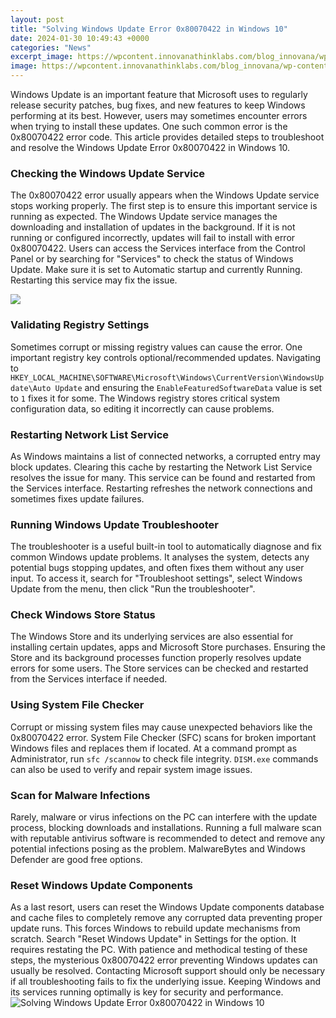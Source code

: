 ```yaml
---
layout: post
title: "Solving Windows Update Error 0x80070422 in Windows 10"
date: 2024-01-30 10:49:43 +0000
categories: "News"
excerpt_image: https://wpcontent.innovanathinklabs.com/blog_innovana/wp-content/uploads/2020/06/26162654/solvedwindows-10-update-error-0x80070422-1.jpg
image: https://wpcontent.innovanathinklabs.com/blog_innovana/wp-content/uploads/2020/06/26162654/solvedwindows-10-update-error-0x80070422-1.jpg
---
```


Windows Update is an important feature that Microsoft uses to regularly release security patches, bug fixes, and new features to keep Windows performing at its best. However, users may sometimes encounter errors when trying to install these updates. One such common error is the 0x80070422 error code. This article provides detailed steps to troubleshoot and resolve the Windows Update Error 0x80070422 in Windows 10.
### Checking the Windows Update Service
The 0x80070422 error usually appears when the Windows Update service stops working properly. The first step is to ensure this important service is running as expected. 
The Windows Update service manages the downloading and installation of updates in the background. If it is not running or configured incorrectly, updates will fail to install with error 0x80070422. Users can access the Services interface from the Control Panel or by searching for "Services" to check the status of Windows Update. Make sure it is set to Automatic startup and currently Running. Restarting this service may fix the issue.

![](https://i.ytimg.com/vi/4RD2rzo-Ehs/maxresdefault.jpg)
### Validating Registry Settings  
Sometimes corrupt or missing registry values can cause the error. One important registry key controls optional/recommended updates. Navigating to `HKEY_LOCAL_MACHINE\SOFTWARE\Microsoft\Windows\CurrentVersion\WindowsUpdate\Auto Update` and ensuring the `EnableFeaturedSoftwareData` value is set to `1` fixes it for some. The Windows registry stores critical system configuration data, so editing it incorrectly can cause problems.  
### Restarting Network List Service
As Windows maintains a list of connected networks, a corrupted entry may block updates. Clearing this cache by restarting the Network List Service resolves the issue for many. This service can be found and restarted from the Services interface. Restarting refreshes the network connections and sometimes fixes update failures.
### Running Windows Update Troubleshooter  
The troubleshooter is a useful built-in tool to automatically diagnose and fix common Windows update problems. It analyses the system, detects any potential bugs stopping updates, and often fixes them without any user input. To access it, search for "Troubleshoot settings", select Windows Update from the menu, then click "Run the troubleshooter".  
### Check Windows Store Status
The Windows Store and its underlying services are also essential for installing certain updates, apps and Microsoft Store purchases. Ensuring the Store and its background processes function properly resolves update errors for some users. The Store services can be checked and restarted from the Services interface if needed.
### Using System File Checker
Corrupt or missing system files may cause unexpected behaviors like the 0x80070422 error. System File Checker (SFC) scans for broken important Windows files and replaces them if located. At a command prompt as Administrator, run `sfc /scannow` to check file integrity. `DISM.exe` commands can also be used to verify and repair system image issues.  
### Scan for Malware Infections
Rarely, malware or virus infections on the PC can interfere with the update process, blocking downloads and installations. Running a full malware scan with reputable antivirus software is recommended to detect and remove any potential infections posing as the problem. MalwareBytes and Windows Defender are good free options.
### Reset Windows Update Components  
As a last resort, users can reset the Windows Update components database and cache files to completely remove any corrupted data preventing proper update runs. This forces Windows to rebuild update mechanisms from scratch. Search "Reset Windows Update" in Settings for the option. It requires restating the PC.
With patience and methodical testing of these steps, the mysterious 0x80070422 error preventing Windows updates can usually be resolved. Contacting Microsoft support should only be necessary if all troubleshooting fails to fix the underlying issue. Keeping Windows and its services running optimally is key for security and performance.
![Solving Windows Update Error 0x80070422 in Windows 10](https://wpcontent.innovanathinklabs.com/blog_innovana/wp-content/uploads/2020/06/26162654/solvedwindows-10-update-error-0x80070422-1.jpg)